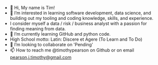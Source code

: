 - 👋 Hi, My name is Tim!
- 👀 I’m interested in learning software development, data science, and building out my tooling and coding knowledge, skills, and experience. 
- I consider myself a data / risk / business analyst with a passion for finding meaning from data.
- 🌱 I’m currently learning GitHub and python code.
- High School motto: Latin: Discere et Agere (To Learn and To Do)
- 💞️ I’m looking to collaborate on 'Pending'
- 📫 How to reach me @timothypearson on Github or on email pearson.j.timothy@gmail.com

<!---
timothypearson/timothypearson is a ✨ special ✨ repository because its `README.md` (this file) appears on your GitHub profile.
You can click the Preview link to take a look at your changes.
--->
